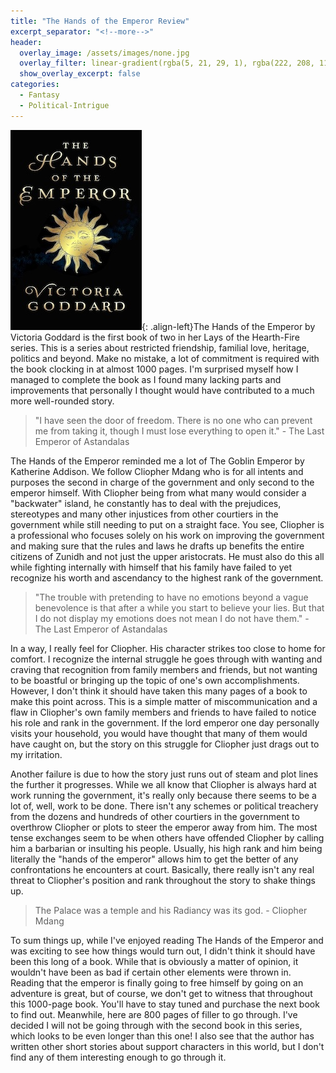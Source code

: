 ```yaml
---
title: "The Hands of the Emperor Review"
excerpt_separator: "<!--more-->"
header:
  overlay_image: /assets/images/none.jpg
  overlay_filter: linear-gradient(rgba(5, 21, 29, 1), rgba(222, 208, 110, 1))
  show_overlay_excerpt: false
categories:
  - Fantasy
  - Political-Intrigue
---
```

![hands-of-the-emperor-cover](/assets/images/hands-of-the-emperor.jpg){: .align-left}The Hands of the Emperor by Victoria Goddard is the first book of two in her Lays of the Hearth-Fire series. This is a series about restricted friendship, familial love, heritage, politics and beyond. Make no mistake, a lot of commitment is required with the book clocking in at almost 1000 pages. I'm surprised myself how I managed to complete the book as I found many lacking parts and improvements that personally I thought would have contributed to a much more well-rounded story.

>"I have seen the door of freedom. There is no one who can prevent me from taking it, though I must lose everything to open it." - The Last Emperor of Astandalas

The Hands of the Emperor reminded me a lot of The Goblin Emperor by Katherine Addison. We follow Cliopher Mdang who is for all intents and purposes the second in charge of the government and only second to the emperor himself. With Cliopher being from what many would consider a "backwater" island, he constantly has to deal with the prejudices, stereotypes and many other injustices from other courtiers in the government while still needing to put on a straight face. You see, Cliopher is a professional who focuses solely on his work on improving the government and making sure that the rules and laws he drafts up benefits the entire citizens of Zunidh and not just the upper aristocrats. He must also do this all while fighting internally with himself that his family have failed to yet recognize his worth and ascendancy to the highest rank of the government.

>"The trouble with pretending to have no emotions beyond a vague benevolence is that after a while you start to believe your lies. But that I do not display my emotions does not mean I do not have them." - The Last Emperor of Astandalas

In a way, I really feel for Cliopher. His character strikes too close to home for comfort. I recognize the internal struggle he goes through with wanting and craving that recognition from family members and friends, but not wanting to be boastful or bringing up the topic of one's own accomplishments. However, I don't think it should have taken this many pages of a book to make this point across. This is a simple matter of miscommunication and a flaw in Cliopher's own family members and friends to have failed to notice his role and rank in the government. If the lord emperor one day personally visits your household, you would have thought that many of them would have caught on, but the story on this struggle for Cliopher just drags out to my irritation.

Another failure is due to how the story just runs out of steam and plot lines the further it progresses. While we all know that Cliopher is always hard at work running the government, it's really only because there seems to be a lot of, well, work to be done. There isn't any schemes or political treachery from the dozens and hundreds of other courtiers in the government to overthrow Cliopher or plots to steer the emperor away from him. The most tense exchanges seem to be when others have offended Cliopher by calling him a barbarian or insulting his people. Usually, his high rank and him being literally the "hands of the emperor" allows him to get the better of any confrontations he encounters at court. Basically, there really isn't any real threat to Cliopher's position and rank throughout the story to shake things up.

>The Palace was a temple and his Radiancy was its god. - Cliopher Mdang

To sum things up, while I've enjoyed reading The Hands of the Emperor and was exciting to see how things would turn out, I didn't think it should have been this long of a book. While that is obviously a matter of opinion, it wouldn't have been as bad if certain other elements were thrown in. Reading that the emperor is finally going to free himself by going on an adventure is great, but of course, we don't get to witness that throughout this 1000-page book. You'll have to stay tuned and purchase the next book to find out. Meanwhile, here are 800 pages of filler to go through. I've decided I will not be going through with the second book in this series, which looks to be even longer than this one! I also see that the author has written other short stories about support characters in this world, but I don't find any of them interesting enough to go through it.